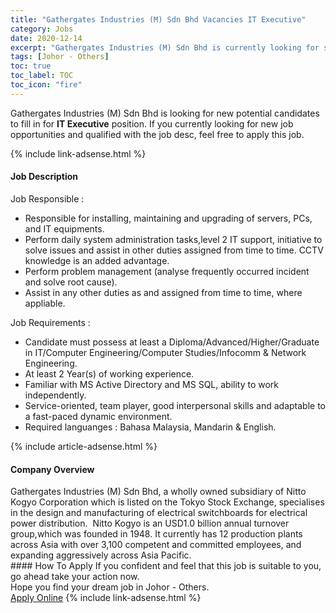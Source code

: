 ```yaml
---
title: "Gathergates Industries (M) Sdn Bhd Vacancies IT Executive" 
category: Jobs 
date: 2020-12-14 
excerpt: "Gathergates Industries (M) Sdn Bhd is currently looking for suitable person to fill in the IT Executive which positioned at Johor - Others" 
tags: [Johor - Others] 
toc: true 
toc_label: TOC 
toc_icon: "fire" 
--- 
```


<p>Gathergates Industries (M) Sdn Bhd is looking for new potential candidates to fill in for <b>IT Executive</b> position. If you currently looking for new job opportunities and qualified with the job desc, feel free to apply this job.
</p>{% include link-adsense.html %} 
<div><div><div><h4>Job Description</h4></div></div><div><div><span><div><div>Job Responsible :</div><ul><li>Responsible for installing, maintaining and upgrading of servers, PCs, and IT equipments.</li><li>Perform daily system administration tasks,level 2 IT support, initiative to solve issues and assist in other duties assigned from time to time. CCTV knowledge is an added advantage.</li><li>Perform problem management (analyse frequently occurred incident and solve root cause).</li><li>Assist in any other duties as and assigned from time to time, where appliable.</li></ul><div>Job Requirements :</div><ul><li>Candidate must possess at least a Diploma/Advanced/Higher/Graduate in IT/Computer Engineering/Computer Studies/Infocomm &amp; Network Engineering.</li><li>At least 2&#160;Year(s) of working experience.</li><li>Familiar with MS Active Directory and MS SQL, ability to work independently.</li><li>Service-oriented, team player, good interpersonal skills and adaptable to a fast-paced dynamic environment.</li><li>Required languanges : Bahasa Malaysia, Mandarin &amp; English.</li></ul></div></span></div></div></div> 
{% include article-adsense.html %} 
<div><div><div><h4>Company Overview</h4></div></div><div><div><span><div><div>Gathergates&#160;Industries (M) Sdn Bhd, a wholly owned subsidiary of Nitto Kogyo Corporation which is listed on the Tokyo Stock Exchange, specialises in the design and manufacturing of electrical switchboards for electrical power distribution.&#160; Nitto Kogyo is an USD1.0 billion annual turnover group,which was founded in 1948. It currently has 12 production plants across Asia with over 3,100 competent and committed employees, and expanding aggressively across Asia Pacific.</div></div></span></div></div></div> 
#### How To Apply 
If you confident and feel that this job is suitable to you, go ahead take your action now. <br/> 
Hope you find your dream job in Johor - Others. <br/> 
<a href="https://www.jobstreet.com.my/en/job/it-executive-4444006?jobId=jobstreet-my-job-4444006&sectionRank=18&token=0~e52c60fe-3d70-4cd0-a935-34fb5807d499&fr=SRP%20View%20In%20New%20Ta" class="btn btn--info" target="_blank" rel="nofollow noopenner">Apply Online</a> 
{% include link-adsense.html %} 